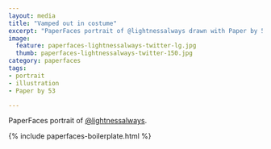```yaml
---
layout: media
title: "Vamped out in costume"
excerpt: "PaperFaces portrait of @lightnessalways drawn with Paper by 53 on an iPad."
image: 
  feature: paperfaces-lightnessalways-twitter-lg.jpg
  thumb: paperfaces-lightnessalways-twitter-150.jpg
category: paperfaces
tags: 
- portrait
- illustration
- Paper by 53

---
```


PaperFaces portrait of [@lightnessalways](http://twitter.com/lightnessalways).

{% include paperfaces-boilerplate.html %}
